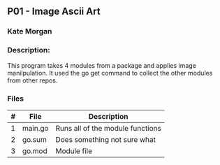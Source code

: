 ## P01 - Image Ascii Art
### Kate Morgan
### Description:

This program takes 4 modules from a package and applies image manilpulation. It used the go get command to collect the other modules from other repos.

### Files

|   #   | File            | Description                                        |
| :---: | --------------- | -------------------------------------------------- |
|   1   | main.go         | Runs all of the module functions                   |
|   2   | go.sum          | Does something not sure what                       |
|   3   | go.mod          | Module file                                        |